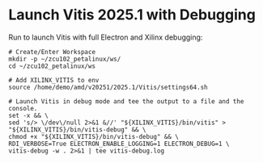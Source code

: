 # Launch Vitis 2025.1 with Debugging

Run to launch Vitis with full Electron and Xilinx debugging:

```
# Create/Enter Workspace
mkdir -p ~/zcu102_petalinux/ws/
cd ~/zcu102_petalinux/ws

# Add XILINX_VITIS to env
source /home/demo/amd/v20251/2025.1/Vitis/settings64.sh 

# Launch Vitis in debug mode and tee the output to a file and the console.
set -x && \
sed 's/> \/dev\/null 2>&1 &//' "${XILINX_VITIS}/bin/vitis" > "${XILINX_VITIS}/bin/vitis-debug" && \
chmod +x "${XILINX_VITIS}/bin/vitis-debug" && \
RDI_VERBOSE=True ELECTRON_ENABLE_LOGGING=1 ELECTRON_DEBUG=1 \
vitis-debug -w . 2>&1 | tee vitis-debug.log
```

